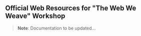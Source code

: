 ## Official Web Resources for "The Web We Weave" Workshop

> **Note**: Documentation to be updated...
